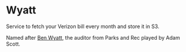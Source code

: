 # Wyatt

Service to fetch your Verizon bill every month and store it in S3.

Named after [Ben Wyatt](https://en.wikipedia.org/wiki/Ben_Wyatt_(Parks_and_Recreation)), the auditor from Parks and Rec played by Adam Scott.